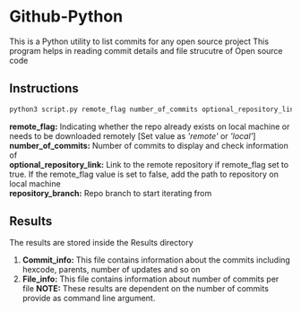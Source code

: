 # Github-Python

This is a Python utility to list commits for any open source project
This program helps in reading commit details and file strucutre of Open source code

## Instructions

```bash
python3 script.py remote_flag number_of_commits optional_repository_link repository_branch
```

**remote_flag:** Indicating whether the repo already exists on local machine or needs to be downloaded remotely [Set value as *'remote'* or *'local'*]\
**number_of_commits:** Number of commits to display and check information of\
**optional_repository_link:** Link to the remote repository if remote_flag set to true. If the remote_flag value is set to false, add the path to repository on local machine\
**repository_branch:** Repo branch to start iterating from

## Results

The results are stored inside the Results directory

1. **Commit_info:** This file contains information about the commits including hexcode, parents, number of updates and so on
2. **File_info:** This file contains information about number of commits per file
   **NOTE:** These results are dependent on the number of commits provide as command line argument.
